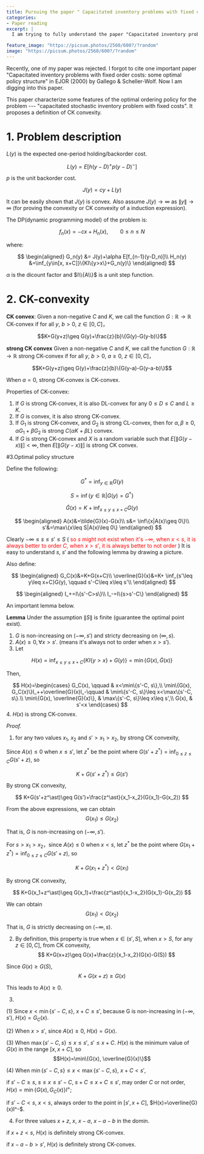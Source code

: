 ```yaml
---
title: Pursuing the paper " Capacitated inventory problems with fixed order costs-some optimal policy structure"
categories:
- Paper reading
excerpt: |
  I am trying to fully understand the paper "Capacitated inventory problems with fixed order costs: some optimal policy structure"

feature_image: "https://picsum.photos/2560/600?/?random"
image: "https://picsum.photos/2560/600?/?random"
---
```


Recently, one of my paper was rejected. I forgot to cite one important paper "Capacitated inventory problems with fixed order costs: some optimal policy structure" in EJOR (2000) by Gallego & Scheller-Wolf. Now I am digging into this paper.



This paper characterize some features of the optimal ordering policy for the problem --- "capacitated stochastic inventory problem with fixed costs".  It proposes a definition  of CK convexity.



# 1. Problem description

$L(y)$ is the expected one-period holding/backorder cost.

$$
L(y)=E[h(y-D)^+p(y-D)^-]
$$

$p$ is the unit backorder cost.

$$
J(y) = cy+L(y)
$$

It can be easily shown that $J(y)$ is convex. Also assume $J(y)\rightarrow \infty$ as $\|y\|\rightarrow\infty$ (for proving the convexity or CK convexity of a induction expression).

The DP(dynamic programming model) of the problem is:

$$
f_n(x) = -cx+H_n(x), \qquad 0\leq n\leq N
$$

where:

$$
\begin{aligned}
G_n(y) &= J(y)+\alpha E[f_{n-1}(y-D_n)]\\
H_n(y) &=\inf_{y\in[x, x+C]}\{KI\{y>x\}+G_n(y)\}
\end{aligned}
$$

$\alpha$ is the dicount factor and $I\\{A\\}$ is a unit step function.


# 2. CK-convexity


**CK convex**: Given a non-negative $C$ and $K$, we call the function $G:\mathbb{R}\rightarrow \mathbb{R}$ CK-convex if for all $y$, $b>0$, $z\in[0, C]$，

$$K+G(y+z)\geq G(y)+\frac{z}{b}\{G(y)-G(y-b)\}$$

**strong CK convex** Given a non-negative $C$ and $K$, we call the function $G:\mathbb{R}\rightarrow \mathbb{R}$ strong CK-convex if for all $y$, $b>0$, $a\geq 0$, $z\in[0, C]$，

$$K+G(y+z)\geq G(y)+\frac{z}{b}\{G(y-a)-G(y-a-b)\}$$

When $a=0$, strong CK-convex is CK-convex.

Properties of CK-convex:

1.  If $G$ is strong CK-convex, it is also DL-convex for any $0\leq D\leq C$ and $L\geq K$.
2. If $G$ is convex, it is also strong CK-convex.
3. If $G_1$ is strong CK-convex, and $G_2$ is strong CL-convex, then for $\alpha, \beta\geq 0$, $\alpha G_1+\beta G_2$ is strong $C(\alpha K+\beta L)$ convex.
4. If $G$ is strong CK-convex and $X$ is a random variable such that $E[\|G(y-x)\|]<\infty$, then $E[\|G(y-x)\|]$ is strong CK convex.

#3.Optimal policy structure

Define the following:

$$
G^{\ast}=\inf_{y\in\mathbb{R}} G(y)
$$

$$
S = \inf\{y\in\mathbb{R}|G(y)=G^\ast\}
$$

$$
\tilde{G}(x)=K+\inf_{x\leq y\leq x+C}G(y)
$$

$$
\begin{aligned}
A(x)&=\tilde{G}(x)-G(x)\\
s&=  \inf\{x|A(x)\geq 0\}\\
s'&=\max\{x\leq S|A(x)\leq 0\}
\end{aligned}
$$

Clearly $-\infty\leq s\leq s'\leq S$ (<font color=red> so $s$ might not exist when it's $-\infty$, when $x<s$, it is always better to order $C$, when $x>s'$, it is always better to not order </font>) It is easy to understand $s$, $s'$ and the following lemma by drawing a picture.

Also define:

$$
\begin{aligned}
G_C(x)&=K+G(x+C)\\
\overline{G}(x)&=K+ \inf_{s'\leq y\leq x+C}G(y), \qquad s'-C\leq x\leq s'\\
\end{aligned}
$$

$$
\begin{aligned}
I_+=I\{s'-C>s\}\\
I_-=I\{s>s'-C\}
\end{aligned}
$$

An important lemma below.

**Lemma** Under the assumption $\|S\|$ is finite (guarantee the optimal point exist).

1. $G$ is non-increasing on $(-\infty, s')$ and stricty decreasing on $(\infty, s)$.
2. $A(x)\geq 0, \forall x>s'$. (means it's always not to order when $x>s'$).
3. Let

$$H(x)=\inf_{x\leq y\leq x+C}\{K I\{y>x\}+G(y)\}=\min\{G(x), \tilde{G}(x)\}$$

Then,

$$
H(x)=\begin{cases}
G_C(x), \qquad & x<\min\{s'-C, s\},\\
\min\{G(x), G_C(x)\}I_++\overline{G}(x)I_-\qquad & \min\{s'-C, s\}\leq x<\max\{s'-C, s\}.\\
\min\{G(x), \overline{G}(x)\}, & \max\{s'-C, s\}\leq x\leq s',\\
G(x), & s'<x
\end{cases}
$$
4. $H(x)$ is strong CK-convex.

*Proof.*
1. for any two values $x_1$, $x_2$ and $s'>x_1>x_2$, by strong CK convexity,


Since $A(x)\leq 0$ when $x\leq s'$, let $z^\ast$ be the point where $G(s'+z^\ast)=\inf_{0\leq z\leq C} G(s'+z )$, so

$$K+ G(s'+z^\ast )\leq G(s')$$

By strong CK convexity,

$$
K+G(s'+z^\ast)\geq G(s')+\frac{z^\ast}{x_1-x_2}(G(x_1)-G(x_2))
$$

From the above expressions, we can obtain
$$
G(x_1)\leq G(x_2)
$$

That is, $G$ is non-increasing on $(-\infty, s')$.

For $s>x_1>x_2$，since $A(x)\leq 0$ when $x< s$, let $z^\ast$ be the point where $G(x_1+z^\ast)=\inf_{0\leq z\leq C} G(s'+z )$, so

$$K+ G(x_1+z^\ast )< G(x_1)$$

By strong CK convexity,

$$
K+G(x_1+z^\ast)\geq G(x_1)+\frac{z^\ast}{x_1-x_2}(G(x_1)-G(x_2))
$$

We can obtain
$$
G(x_1)< G(x_2)
$$

That is, $G$ is strictly decreasing on $(-\infty, s)$.

2. By definition, this property is true when $x\in(s', S]$, when $x>S$, for any $z\in[0, C]$, from CK convexity,
$$
K+G(x+z)\geq G(x)+\frac{z}{x_1-x_2}(G(x)-G(S))
$$

Since $G(x)\geq G(S)$,
$$
K+G(x+z)\geq G(x)
$$

This leads to $A(x)\geq 0$.

3.
(1) Since $x<\min\{s'-C, s\}$, $x+C\leq s'$, because G is non-increasing in $(-\infty, s')$, $H(x)=G_C(x)$.

(2) When $x>s'$, since $A(x)\geq 0$, $H(x)=G(x)$.

(3) When $\max\{s'-C, s\}\leq x\leq s'$, $s'\leq x+C$. $H(x)$ is the minimum value of $G(x)$ in the range $[x, x+C]$, so
$$H(x)=\min\{G(x), \overline{G}(x)\}$$

(4) When  $\min\{s'-C, s\}\leq x<\max\{s'-C, s\}$, $x+C<s'$,

if $s'-C\geq s$, $s\leq x\leq s'-C$, $s+C\leq x+C\leq s'$, may order  $C$ or not order, $H(x)=\min\{G(x), G_C(x)\}I^+$;

if $s'-C< s$, $x<s$, always order to the point in $[s', x+C]$, $H(x)=\overline{G}(x)I^-$.

4. For three values $x+z$, $x$, $x-a$, $x-a-b$ in the domin.

if $x+z<s$, $H(x)$ is definitely strong CK-convex.

if $x-a-b>s'$, $H(x)$ is definitely strong CK-convex.
